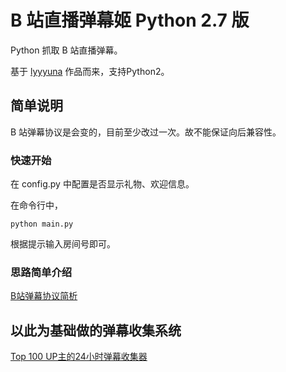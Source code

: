 # B 站直播弹幕姬 Python 2.7 版

Python 抓取 B 站直播弹幕。

基于 [lyyyuna](https://github.com/lyyyuna/bilibili_danmu) 作品而来，支持Python2。

## 简单说明

B 站弹幕协议是会变的，目前至少改过一次。故不能保证向后兼容性。

### 快速开始

在 config.py 中配置是否显示礼物、欢迎信息。

在命令行中，

    python main.py
    
根据提示输入房间号即可。

### 思路简单介绍

[B站弹幕协议简析](http://www.lyyyuna.com/2016/03/14/bilibili-danmu01/)

## 以此为基础做的弹幕收集系统

[Top 100 UP主的24小时弹幕收集器](https://github.com/lyyyuna/bilibili_danmu_colloector)
